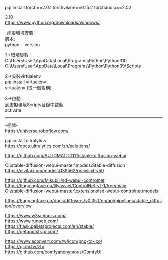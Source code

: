 pip install torch==2.0.1 torchvision==0.15.2 torchaudio==2.02  

3.10  
https://www.python.org/downloads/windows/  

-虛擬環境安裝-  
版本:  
python --version  
  
1->環境變數  
C:\Users\User\AppData\Local\Programs\Python\Python310  
C:\Users\User\AppData\Local\Programs\Python\Python39\Scripts  
  
2->安裝virtualenv  
pip install virtualenv  
virtualenv (取一個名稱)  
  
3->啟動  
到虛擬環境Scripts目錄中啟動  
activate  

  
----------------------------------------------------------------------------------------------------    
  
-相關-  
https://universe.roboflow.com/  

pip install ultralytics  
https://docs.ultralytics.com/zh/solutions/  
  
https://github.com/AUTOMATIC1111/stable-diffusion-webui  

C:\stable-diffusion-webui-master\models\Stable-diffusion  
https://civitai.com/models/139562/realvisxl-v50  

https://github.com/Mikubill/sd-webui-controlnet  
https://huggingface.co/lllyasviel/ControlNet-v1-1/tree/main  
C:\stable-diffusion-webui-master\extensions\sd-webui-controlnet\models  

https://huggingface.co/docs/diffusers/v0.35.1/en/api/pipelines/stable_diffusion/overview  

https://www.w3schools.com/  
https://www.runoob.com/  
https://flask.palletsprojects.com/en/stable/  
https://getbootstrap.com/  

https://www.aconvert.com/tw/icon/png-to-ico/  
https://qr.ioi.tw/zh/  
https://github.com/comfyanonymous/ComfyUI  


